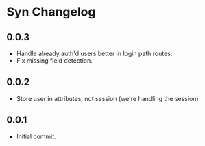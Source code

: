 # Syn Changelog
## 0.0.3
- Handle already auth'd users better in login path routes.
- Fix missing field detection.

## 0.0.2
- Store user in attributes, not session (we're handling the session)

## 0.0.1
- Initial commit.